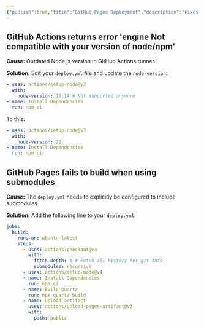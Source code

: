 ```yaml
---
{"publish":true,"title":"GitHub Pages Deployment","description":"Fixes for issues related to GitHub Pages deployment of Quartz.","created":"2024-10-09T22:10:10.716+02:00","modified":"2024-10-27T11:36:21.639+01:00","cssclasses":"mado-heading"}
---
```



## GitHub Actions returns error 'engine Not compatible with your version of node/npm'

**Cause:** Outdated Node.js version in GitHub Actions runner.

**Solution:** Edit your `deploy.yml` file and update the `node-version`:

```yaml title=".github/workflows/deploy.yml" {3} showLineNumbers{24}
- uses: actions/setup-node@v3
  with:
    node-version: 18.14 # Not supported anymore
- name: Install Dependencies
  run: npm ci
```

To this:

```yaml title=".github/workflows/deploy.yml" {3} showLineNumbers{24}
- uses: actions/setup-node@v3
  with:
    node-version: 22
- name: Install Dependencies
  run: npm ci
```

## GitHub Pages fails to build when using submodules

**Cause:** The `deploy.yml` needs to explicitly be configured to include submodules.

**Solution:** Add the following line to your `deploy.yml`:

```yml title=".github/workflows/deploy.yml" {8} showLineNumbers{17}
jobs:
  build:
    runs-on: ubuntu-latest
    steps:
      - uses: actions/checkout@v4
        with:
          fetch-depth: 0 # Fetch all history for git info
          submodules: recursive
      - uses: actions/setup-node@v4
      - name: Install Dependencies
        run: npm ci
      - name: Build Quartz
        run: npx quartz build
      - name: Upload artifact
        uses: actions/upload-pages-artifact@v3
        with:
          path: public
```
